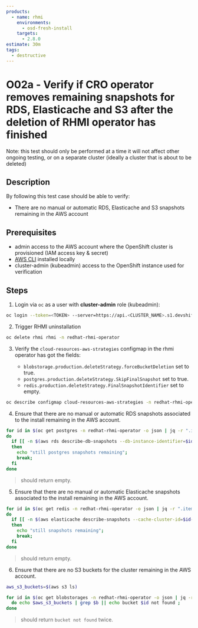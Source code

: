 ```yaml
---
products:
  - name: rhmi
    environments:
      - osd-fresh-install
    targets:
      - 2.8.0
estimate: 30m
tags:
  - destructive
---
```


# O02a - Verify if CRO operator removes remaining snapshots for RDS, Elasticache and S3 after the deletion of RHMI operator has finished

Note: this test should only be performed at a time it will not affect other ongoing testing, or on a separate cluster (ideally a cluster that is about to be deleted)

## Description

By following this test case should be able to verify:

- There are no manual or automatic RDS, Elasticache and S3 snapshots remaining in the AWS account

## Prerequisites

- admin access to the AWS account where the OpenShift cluster is provisioned (IAM access key & secret)
- [AWS CLI](https://docs.aws.amazon.com/cli/latest/userguide/cli-chap-install.html) installed locally
- cluster-admin (kubeadmin) access to the OpenShift instance used for verification

## Steps

1. Login via `oc` as a user with **cluster-admin** role (kubeadmin):

```bash
oc login --token=<TOKEN> --server=https://api.<CLUSTER_NAME>.s1.devshift.org:6443
```

2. Trigger RHMI uninstallation

```bash
oc delete rhmi rhmi -n redhat-rhmi-operator
```

3. Verify the `cloud-resources-aws-strategies` configmap in the rhmi operator has got the fields:

   - `blobstorage.production.deleteStrategy.forceBucketDeletion` set to true.
   - `postgres.production.deleteStrategy.SkipFinalSnapshot` set to true.
   - `redis.production.deleteStrategy.FinalSnapshotIdentifier` set to empty.

```bash
oc describe configmap cloud-resources-aws-strategies -n redhat-rhmi-operator
```

4. Ensure that there are no manual or automatic RDS snapshots associated to the install remaining in the AWS account.

```bash
for id in $(oc get postgres -n redhat-rhmi-operator -o json | jq -r ".items[].metadata.annotations.resourceIdentifier");
do
  if [[ -n $(aws rds describe-db-snapshots --db-instance-identifier=$id | jq -r '.DBSnapshots[]') ]]
  then
    echo "still postgres snapshots remaining";
    break;
  fi
done
```

> should return empty.

5. Ensure that there are no manual or automatic Elasticache snapshots associated to the install remaining in the AWS account.

```bash
for id in $(oc get redis -n redhat-rhmi-operator -o json | jq -r ".items[].metadata.annotations.resourceIdentifier");
do
  if [[ -n $(aws elasticache describe-snapshots --cache-cluster-id=$id-001 | jq -r '.Snapshots[]') ]]
  then
    echo "still snapshots remaining";
    break;
  fi
done
```

> should return empty.

6. Ensure that there are no S3 buckets for the cluster remaining in the AWS account.

```bash
aws_s3_buckets=$(aws s3 ls)

for id in $(oc get blobstorages -n redhat-rhmi-operator -o json | jq -r ".items[].metadata.annotations.resourceIdentifier");
  do echo $aws_s3_buckets | grep $b || echo bucket $id not found ;
done
```

> should return `bucket not found` twice.
